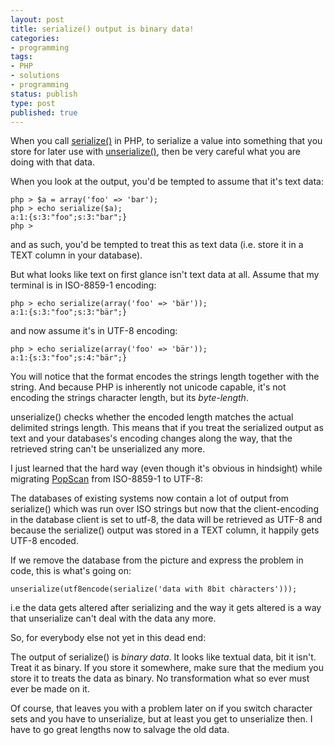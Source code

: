 ```yaml
---
layout: post
title: serialize() output is binary data!
categories:
- programming
tags:
- PHP
- solutions
- programming
status: publish
type: post
published: true
---
```

When you call [serialize()](http://www.php.net/serialize) in PHP, to serialize a value into something that you store for later use with [unserialize()](http://www.php.net/unserialize), then be very careful what you are doing with that data.

When you look at the output, you'd be tempted to assume that it's text data:

    php > $a = array('foo' => 'bar');
    php > echo serialize($a);
    a:1:{s:3:"foo";s:3:"bar";}
    php >

and as such, you'd be tempted to treat this as text data (i.e. store it in a TEXT column in your database).

But what looks like text on first glance isn't text data at all. Assume that my terminal is in ISO-8859-1 encoding:

    php > echo serialize(array('foo' => 'bär'));
    a:1:{s:3:"foo";s:3:"bär";}

and now assume it's in UTF-8 encoding:

    php > echo serialize(array('foo' => 'bär'));
    a:1:{s:3:"foo";s:4:"bär";}

You will notice that the format encodes the strings length together with the string. And because PHP is inherently not unicode capable, it's not encoding the strings character length, but its *byte-length*.

unserialize() checks whether the encoded length matches the actual delimited strings length. This means that if you treat the serialized output as text and your databases's encoding changes along the way, that the retrieved string can't be unserialized any more.

I just learned that the hard way (even though it's obvious in hindsight) while migrating [PopScan](http://www.popscan.ch) from ISO-8859-1 to UTF-8:

The databases of existing systems now contain a lot of output from serialize() which was run over ISO strings but now that the client-encoding in the database client is set to utf-8, the data will be retrieved as UTF-8 and because the serialize() output was stored in a TEXT column, it happily gets UTF-8 encoded.

If we remove the database from the picture and express the problem in code, this is what's going on:

    unserialize(utf8encode(serialize('data with 8bit chàracters')));

i.e the data gets altered after serializing and the way it gets altered is a way that unserialize can't deal with the data any more.

So, for everybody else not yet in this dead end:

The output of serialize() is *binary data*. It looks like textual data, bit it isn't. Treat it as binary. If you store it somewhere, make sure that the medium you store it to treats the data as binary. No transformation what so ever must ever be made on it.

Of course, that leaves you with a problem later on if you switch character sets and you have to unserialize, but at least you get to unserialize then. I have to go great lengths now to salvage the old data.

